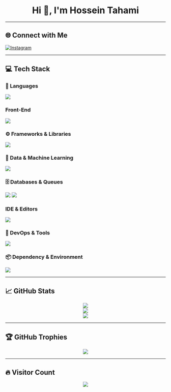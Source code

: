 <h1 align="center">Hi 👋, I'm Hossein Tahami</h1>

---

## 🌐 Connect with Me

<p align="left">
  <a href="https://instagram.com/hosseintahamii"><img src="https://skillicons.dev/icons?i=instagram,gmail,twitter&theme=light" alt="Instagram" /></a>
</p>

---

## 💻 Tech Stack

### 🧠 Languages
<p>
  <img src="https://skillicons.dev/icons?i=python,matlab,javascript,c,cpp&theme=light" />
</p>

### Front-End
<p>
  <img src="https://skillicons.dev/icons?i=html,css,bootstrap" />
</p>

### ⚙️ Frameworks & Libraries
<p>
  <img src="https://skillicons.dev/icons?i=django,fastapi" />

### 🧪 Data & Machine Learning
<p>
  <img src="https://skillicons.dev/icons?i=tensorflow,pytorch,scikitlearn&theme=light" />
</p>

### 🗄️ Databases & Queues
<p>
  <img src="https://skillicons.dev/icons?i=mysql,postgres,sqlite,redis&theme=light" />
  <img src="https://skillicons.dev/icons?i=rabbitmq&theme=light" />
</p>

### IDE & Editors
<p>
  <img src="https://skillicons.dev/icons?i=vscode,pycharm,sublime&theme=light" />
</p>



### 🧰 DevOps & Tools
<p>
  <img src="https://skillicons.dev/icons?i=docker,postman,git,github,gitlab,notion&theme=light" />
</p>

### 📦 Dependency & Environment
<p>
  <img src="https://skillicons.dev/icons?i=anaconda&theme=light" />

---

## 📈 GitHub Stats

<p align="center">
  <img src="https://github-readme-stats.vercel.app/api?username=HosseinTahami&theme=dark&show_icons=true&hide_border=false&include_all_commits=true&count_private=true" />
  <br />
  <img src="https://github-readme-streak-stats.herokuapp.com/?user=HosseinTahami&theme=dark&hide_border=false" />
  <br />
  <img src="https://github-readme-stats.vercel.app/api/top-langs/?username=HosseinTahami&theme=dark&hide_border=false&layout=compact" />
</p>

---

## 🏆 GitHub Trophies

<p align="center">
  <img src="https://github-profile-trophy.vercel.app/?username=HosseinTahami&theme=onedark&no-frame=true&no-bg=true&margin-w=4" />
</p>

---

## 🔥 Visitor Count

<p align="center">
  <img src="https://visitcount.itsvg.in/api?id=HosseinTahami&icon=3&color=1" />
</p>
